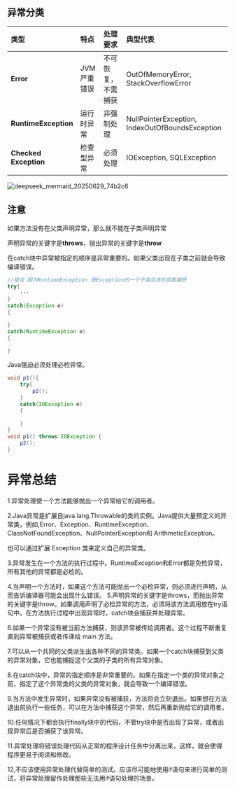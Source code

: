 ## 异常分类

| 类型                  | 特点         | 处理要求           | 典型代表                                        |
| :-------------------- | :----------- | :----------------- | :---------------------------------------------- |
| **Error**             | JVM 严重错误 | 不可恢复，不需捕获 | OutOfMemoryError, StackOverflowError            |
| **RuntimeException**  | 运行时异常   | 非强制处理         | NullPointerException, IndexOutOfBoundsException |
| **Checked Exception** | 检查型异常   | 必须处理           | IOException, SQLException                       |

![deepseek_mermaid_20250629_74b2c6](C:\Users\17697\Downloads\deepseek_mermaid_20250629_74b2c6.png)

## 注意

如果方法没有在父类声明异常，那么就不能在子类声明异常

声明异常的关键字是**throws**，抛出异常的关键字是**throw**

在catch块中异常被指定的顺序是非常重要的。如果父类出现在子类之前就会导致编译错误。

```java
//错误 因为RuntimeException 是Exception的一个子类应该在前面捕获
try{
	···
}
catch(Exception e)
{

}
catch(RuntimeException e)
{

}
```

Java强迫必须处理必检异常。

```java
void p1(){
	try{
		p2();
	}
	catch(IOException e) 
	{
	
	}
}
void p1() throws IOException {
	p2();
}
```

# 异常总结

1.异常处理使一个方法能够抛出一个异常给它的调用者。

2.Java异常是扩展自java.lang.Throwable的类的实例。Java提供大量预定义的异常类，例如,Error、Exception、RuntimeException、ClassNotFoundException、NullPointerException和 ArithmeticException。

也可以通过扩展 Exception 类来定义自己的异常类。

3.异常发生在一个方法的执行过程中。RuntimeException和Error都是免检异常，所有其他的异常都是必检的。

4.当声明一个方法时，如果这个方法可能抛出一个必检异常，则必须进行声明，从而告诉编译器可能会出现什么错误。
5.声明异常的关键字是throws，而抛出异常的关键字是throw。如果调用声明了必检异常的方法，必须将该方法调用放在try语句中。在方法执行过程中出现异常时，catch块会捕获并处理异常。

6.如果一个异常没有被当前方法捕获，则该异常被传给调用者。这个过程不断重复直到异常被捕获或者传递给 main 方法。

7.可以从一个共同的父类派生出各种不同的异常类。如果一个catch块捕获到父类的异常对象，它也能捕捉这个父类的子类的所有异常对象。

8.在catch块中，异常的指定顺序是非常重要的。如果在指定一个类的异常对象之前，指定了这个异常类的父类的异常对象，就会导致一个编译错误。

9.当方法中发生异常时，如果异常没有被捕获，方法将会立刻退出。如果想在方法退出前执行一些任务，可以在方法中捕获这个异常，然后再重新抛给它的调用者。

10.任何情况下都会执行finally块中的代码，不管try块中是否出现了异常，或者出现异常后是否捕获了该异常。

11.异常处理将错误处理代码从正常的程序设计任务中分离出来，这样，就会使得程序更易于阅读和修改。

12,不应该使用异常处理代替简单的测试。应该尽可能地使用if语句来进行简单的测试，将异常处理留作处理那些无法用if语句处理的场景。
